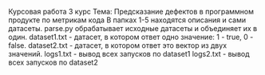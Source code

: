 Курсовая работа 3 курс
Тема: Предсказание дефектов в программном продукте по метрикам кода
В папках 1-5 находятся описания и сами датасеты.
parse.py обрабатывает исходные датасеты и объединяет их в один.
dataset1.txt - датасет, в котором ответ одно значение: 1 - true, 0 - false.
dataset2.txt - датасет, в котором ответ это вектор из двух значений.
logs1.txt - вывод всех запусков по dataset1
logs2.txt - вывод всех запусков по dataset2
